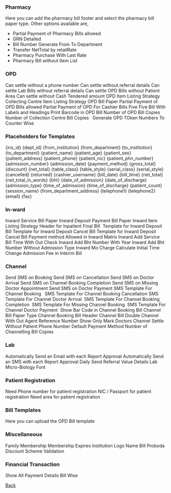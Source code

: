### Pharmacy
Here you can add the pharmacy bill footer and select the pharmacy bill paper type.
Other options available are,

* Partial Payment of Pharmacy Bills allowed
* GRN Detailed
* Bill Number Generate From To Department
* Transfer NetTotal by retailRate
* Pharmacy Purchase With Last Rate
* Pharmacy Bill without Item List


### OPD

Can settle without a phone number
Can settle without referral details
Can settle Lab Bills without referral details
Can settle OPD Bills without Patient Area
Can settle without Cash Tendered amount
OPD Item Listing Strategy 
Collecting Centre Item Listing Strategy
OPD Bill Paper
Partial Payment of OPD Bills allowed
Partial Payment of OPD For Cashier Bills
Five Five Bill With Labels and Headings
Print Barcode in OPD Bill
Number of OPD Bill Copies  
Number of Collection Centre Bill Copies  
Generate OPD TOken Numbers To Counter Wise

### Placeholders for Templates
{ins_id}
{dept_id}
{from_institution}
{from_department}
{to_institution}
{to_department}
{patient_name}
{patient_age}
{patient_sex}
{patient_address}
{patient_phone}
{patient_nic}
{patient_phn_number}
{admission_number}
{admission_date}
{payment_method}
{gross_total}
{discount}
{net_total}
{table_class}
{table_style}
{serial_class}
{serial_style}
{cancelled}
{returned}
{cashier_username}
{bill_date}
{bill_time}
{net_total}
{net_total_in_words}
{bht}
{date_of_admission}
{date_of_discharge}
{admission_type}
{time_of_admission}
{time_of_discharge}
{patient_count}
{session_name}
{from_department_address}
{telephone1}
{telephone2}
{email}
{fax}

### In-ward

Inward Service Bill Paper
Inward Deposit Payment Bill Paper
Inward Item Listing Strategy
Header for Inpatient Final Bill 
Template for Inward Deposit Bill
Template for Inward Deposit Cancel Bill
Template for Inward Deposit Cancel Bill
Payment method Allowed in Inward Matrix
Inward Add Service Bill Time With Out Check
Inward Add Bht Number With Year
Inward Add Bht Number Without Admission Type
Inward Mo Charge Calculate Initial Time
Change Admission Fee in Interim Bill

### Channel

Send SMS on Booking 
Send SMS on Cancellation
Send SMS on Doctor Arrival
Send SMS on Channel Booking Completion
Send SMS on Missing Doctor Appointment 
Send SMS on Doctor Payment
SMS Template For Channel Booking  
SMS Template For Channel Booking Cancellation
SMS Template For Channel Doctor Arrival 
SMS Template For Channel Booking Completion 
SMS Template For Missing Channel Booking 
SMS Template For Channel Doctor Payment 
Show Bar Code in Channel Booking Bill
Channel Bill Paper Type 
Channel Booking Bill Header
Channel Bill Double
Channel With Out Agent Reference Number
Show Only Mark Doctors
Channel Settle Without Patient Phone Number
Default Payment Method
Number of Channelling Bill Copies

### Lab

Automatically Send an Email with each Report Approval
Automatically Send an SMS with each Report Approval
Daily Send Referral Value Details
Lab Micro-Biology Font

### Patient Registration

Need Phone number for patient registration
NIC / Passport for patient registration
Need area for patient registration

### Bill Templates
Here you can upload the OPD Bill template 

### Miscellaneous

Family Membership
Membership Expires
Institution
Logo Name
Bill Proboda
Discount Scheme Validation

### Financial Transaction

Show All Payment Details Bill Wise


[Back](https://github.com/hmislk/hmis/wiki/Manage-Institutions)